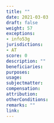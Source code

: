 ```yaml
---
title: ""
date: 2021-03-03
draft: false
weight: 57
exceptions:
- info53g
jurisdictions:
- AT
score: 0
description: "" 
beneficiaries:
purposes: 
usage:
subjectmatter:
compensation:
attribution: 
otherConditions: 
remarks: ""
link: 
---
```

